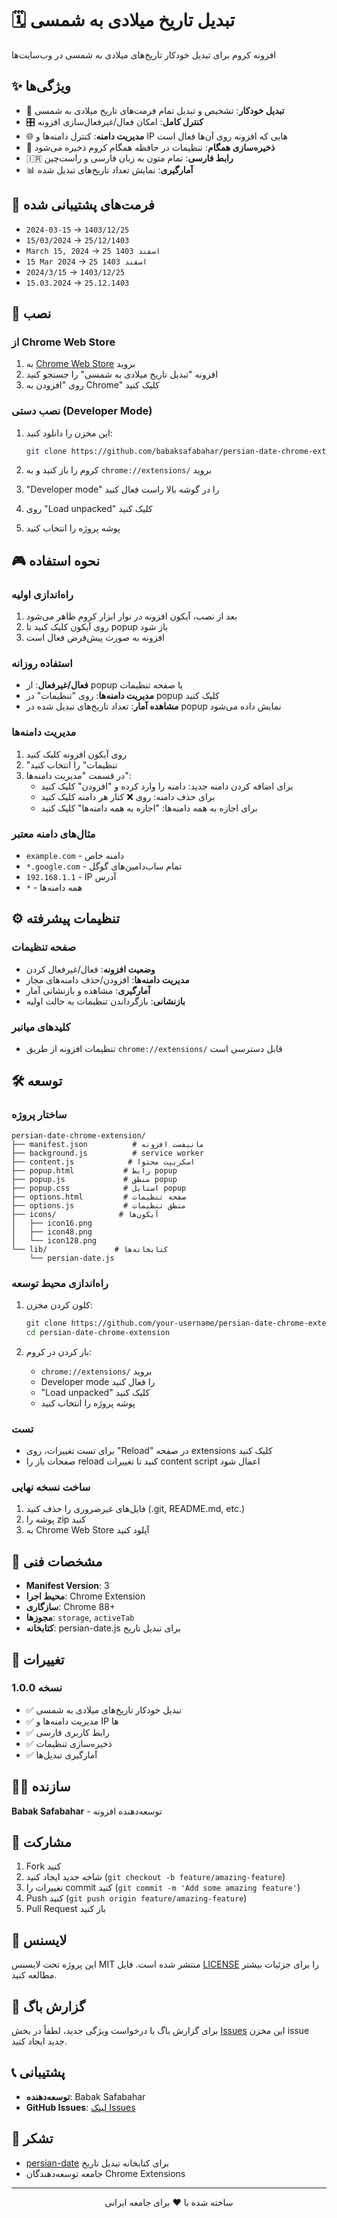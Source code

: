 # 🗓️ تبدیل تاریخ میلادی به شمسی

افزونه کروم برای تبدیل خودکار تاریخ‌های میلادی به شمسی در وب‌سایت‌ها

## ✨ ویژگی‌ها

- 🔄 **تبدیل خودکار**: تشخیص و تبدیل تمام فرمت‌های تاریخ میلادی به شمسی
- 🎛️ **کنترل کامل**: امکان فعال/غیرفعال‌سازی افزونه
- 🌐 **مدیریت دامنه**: کنترل دامنه‌ها و IP هایی که افزونه روی آن‌ها فعال است
- 💾 **ذخیره‌سازی همگام**: تنظیمات در حافظه همگام کروم ذخیره می‌شود
- 🇮🇷 **رابط فارسی**: تمام متون به زبان فارسی و راست‌چین
- 📊 **آمارگیری**: نمایش تعداد تاریخ‌های تبدیل شده

## 🎯 فرمت‌های پشتیبانی شده

- `2024-03-15` → `1403/12/25`
- `15/03/2024` → `25/12/1403`
- `March 15, 2024` → `25 اسفند 1403`
- `15 Mar 2024` → `25 اسفند 1403`
- `2024/3/15` → `1403/12/25`
- `15.03.2024` → `25.12.1403`

## 🚀 نصب

### از Chrome Web Store
1. به [Chrome Web Store](chrome://extensions/) بروید
2. افزونه "تبدیل تاریخ میلادی به شمسی" را جستجو کنید
3. روی "افزودن به Chrome" کلیک کنید

### نصب دستی (Developer Mode)
1. این مخزن را دانلود کنید:
   ```bash
   git clone https://github.com/babaksafabahar/persian-date-chrome-extension.git
   ```

2. کروم را باز کنید و به `chrome://extensions/` بروید

3. "Developer mode" را در گوشه بالا راست فعال کنید

4. روی "Load unpacked" کلیک کنید

5. پوشه پروژه را انتخاب کنید

## 🎮 نحوه استفاده

### راه‌اندازی اولیه
1. بعد از نصب، آیکون افزونه در نوار ابزار کروم ظاهر می‌شود
2. روی آیکون کلیک کنید تا popup باز شود
3. افزونه به صورت پیش‌فرض فعال است

### استفاده روزانه
- **فعال/غیرفعال**: از popup یا صفحه تنظیمات
- **مدیریت دامنه‌ها**: روی "تنظیمات" در popup کلیک کنید
- **مشاهده آمار**: تعداد تاریخ‌های تبدیل شده در popup نمایش داده می‌شود

### مدیریت دامنه‌ها
1. روی آیکون افزونه کلیک کنید
2. "تنظیمات" را انتخاب کنید
3. در قسمت "مدیریت دامنه‌ها":
   - برای اضافه کردن دامنه جدید: دامنه را وارد کرده و "افزودن" کلیک کنید
   - برای حذف دامنه: روی ❌ کنار هر دامنه کلیک کنید
   - برای اجازه به همه دامنه‌ها: "اجازه به همه دامنه‌ها" کلیک کنید

### مثال‌های دامنه معتبر
- `example.com` - دامنه خاص
- `*.google.com` - تمام ساب‌دامین‌های گوگل
- `192.168.1.1` - IP آدرس
- `*` - همه دامنه‌ها

## ⚙️ تنظیمات پیشرفته

### صفحه تنظیمات
- **وضعیت افزونه**: فعال/غیرفعال کردن
- **مدیریت دامنه‌ها**: افزودن/حذف دامنه‌های مجاز
- **آمارگیری**: مشاهده و بازنشانی آمار
- **بازنشانی**: بازگرداندن تنظیمات به حالت اولیه

### کلیدهای میانبر
- تنظیمات افزونه از طریق `chrome://extensions/` قابل دسترسی است

## 🛠️ توسعه

### ساختار پروژه
```
persian-date-chrome-extension/
├── manifest.json          # مانیفست افزونه
├── background.js          # service worker
├── content.js            # اسکریپت محتوا
├── popup.html           # رابط popup
├── popup.js             # منطق popup
├── popup.css            # استایل popup
├── options.html         # صفحه تنظیمات
├── options.js           # منطق تنظیمات
├── icons/              # آیکون‌ها
│   ├── icon16.png
│   ├── icon48.png
│   └── icon128.png
└── lib/               # کتابخانه‌ها
    └── persian-date.js
```

### راه‌اندازی محیط توسعه
1. کلون کردن مخزن:
   ```bash
   git clone https://github.com/your-username/persian-date-chrome-extension.git
   cd persian-date-chrome-extension
   ```

2. باز کردن در کروم:
   - `chrome://extensions/` بروید
   - Developer mode را فعال کنید
   - "Load unpacked" کلیک کنید
   - پوشه پروژه را انتخاب کنید

### تست
- برای تست تغییرات، روی "Reload" در صفحه extensions کلیک کنید
- صفحات باز را reload کنید تا تغییرات content script اعمال شود

### ساخت نسخه نهایی
1. فایل‌های غیرضروری را حذف کنید (.git, README.md, etc.)
2. پوشه را zip کنید
3. به Chrome Web Store آپلود کنید

## 🔧 مشخصات فنی

- **Manifest Version**: 3
- **محیط اجرا**: Chrome Extension
- **سازگاری**: Chrome 88+
- **مجوزها**: `storage`, `activeTab`
- **کتابخانه**: persian-date.js برای تبدیل تاریخ

## 📝 تغییرات

### نسخه 1.0.0
- ✅ تبدیل خودکار تاریخ‌های میلادی به شمسی
- ✅ مدیریت دامنه‌ها و IP ها
- ✅ رابط کاربری فارسی
- ✅ ذخیره‌سازی تنظیمات
- ✅ آمارگیری تبدیل‌ها

## 👨‍💻 سازنده

**Babak Safabahar** - توسعه‌دهنده افزونه

## 🤝 مشارکت

1. Fork کنید
2. شاخه جدید ایجاد کنید (`git checkout -b feature/amazing-feature`)
3. تغییرات را commit کنید (`git commit -m 'Add some amazing feature'`)
4. Push کنید (`git push origin feature/amazing-feature`)
5. Pull Request باز کنید

## 📄 لایسنس

این پروژه تحت لایسنس MIT منتشر شده است. فایل [LICENSE](LICENSE) را برای جزئیات بیشتر مطالعه کنید.

## 🐛 گزارش باگ

برای گزارش باگ یا درخواست ویژگی جدید، لطفاً در بخش [Issues](https://github.com/babaksafabahar/persian-date-chrome-extension/issues) این مخزن issue جدید ایجاد کنید.

## 📞 پشتیبانی

- **توسعه‌دهنده**: Babak Safabahar
- **GitHub Issues**: [لینک Issues](https://github.com/babaksafabahar/persian-date-chrome-extension/issues)

## 🙏 تشکر

- [persian-date](https://github.com/babakhani/PersianDate) برای کتابخانه تبدیل تاریخ
- جامعه توسعه‌دهندگان Chrome Extensions

---

<div align="center">
  ساخته شده با ❤️ برای جامعه ایرانی
</div>
